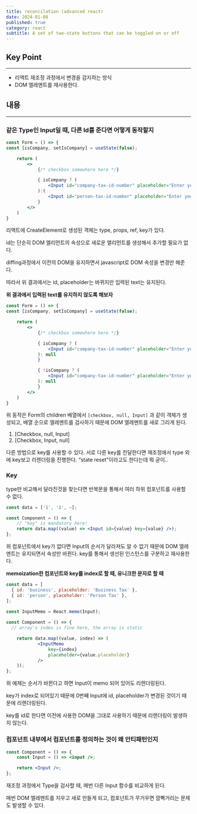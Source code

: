 ```yaml
---
title: reconcilation (advanced react)
date: 2024-01-08
published: true
category: react
subtitle: A set of two-state buttons that can be toggled on or off
---
```


## Key Point

---

- 리액트 재조정 과정에서 변경을 감지하는 방식
- DOM 엘레멘트를 재사용한다.

## 내용

---

### 같은 Type인 Input일 때, 다른 Id를 준다면 어떻게 동작할지

```jsx
const Form = () => {
const [isCompany, setIsCompany] = useState(false);

	return ( 
		<>
			{/* checkbox somewhere here */} 

			{ isCompany ? (
				<Input id="company-tax-id-number" placeholder="Enter you company Tax ID" ... />
			):(
				<Input id="person-tax-id-number" placeholder="Enter you personal Tax ID" ... /> )
			}
		</> 
	)
}
```

리액트에 CreateElement로 생성된 객체는 type, props, ref, key가 있다.

id는 단순히 DOM 엘리먼트의 속성으로 새로운 엘리먼트를 생성해서 추가할 필요가 없다.

diffing과정에서 이전의 DOM을 유지하면서 javascript로 DOM 속성을 변경만 해준다.

따라서 위 결과에서는 id, placeholder는 바뀌지만 입력된 text는 유지된다.

**위 결과에서 입력된 text를 유지하지 않도록 해보자**

```jsx
const Form = () => {
const [isCompany, setIsCompany] = useState(false);

	return ( 
		<>
			{/* checkbox somewhere here */} 

			{ isCompany ? (
				<Input id="company-tax-id-number" placeholder="Enter you company Tax ID" ... />
			): null
			}

			{ !isCompany ? (
				<Input id="company-tax-id-number" placeholder="Enter you company Tax ID" ... />
			): null
			}
		</> 
	)
}
```

위 동작은 Form의 children 배열에서 `[checkbox, null, Input]` 과 같이 객체가 생성되고, 배열 순으로 엘레멘트를 검사하기 때문에 DOM 엘레멘트를 새로 그리게 된다.

1. [Checkbox, null, Input]
2. [Checkbox, Input, null]

다른 방법으로 key를 사용할 수 있다. 서로 다른 key를 전달한다면 재조정에서 type 외에 key보고 리렌더링을 진행한다. “state reset”이라고도 한다는데 뭐 굳이..

### Key

type만 비교해서 달라진것을 찾는다면 반복문을 통해서 여러 하위 컴포넌트를 사용할 수 없다.

```jsx
const data = ['1', '2', ~];

const Component = () => {
	// "key" is mandatory here!
	return data.map((value) => <Input id={value} key={value} />);
};
```

위 컴포넌트에서 key가 없다면 Input의 순서가 달라져도 알 수 없기 때문에 DOM 엘레멘트는 유지되면서 속성만 바뀐다. key를 통해서 생선된 인스턴스를 구분하고 재사용한다.

**memoization한 컴포넌트와 key를 index로 할 때, 유니크한 문자로 할 때**

```jsx
const data = [
  { id: 'business', placeholder: 'Business Tax' },
  { id: 'person', placeholder: 'Person Tax' },
];

const InputMemo = React.memo(Input);
 
const Component = () => {
  // array's index is fine here, the array is static

	return data.map((value, index) => ( 
			<InputMemo
				key={index}
				placeholder={value.placeholder} 
			/>
	)); 
};
```

위 예제는 순서가 바뀐다고 하면 Input이 memo 되어 있어도 리렌더링된다.

key가 index로 되어있기 때문에 0번째 Input에 id, placeholder가 변경된 것이기 때문에 리렌더링된다.

key를 id로 한다면 이전에 사용한 DOM을 그대로 사용하기 때문에 리렌더링이 발생하지 않는다.

### 컴포넌트 내부에서 컴포넌트를 정의하는 것이 왜 안티패턴인지

```jsx
const Component = () => {
	const Input = () => <input />;

	return <Input />;
};
```

재조정 과정에서 Type을 검사할 때, 매번 다른 Input 함수를 비교하게 된다.

매번 DOM 엘레멘트를 지우고 새로 만들게 되고, 컴포넌트가 무거우면 깜빡거리는 문제도 발생할 수 있다.